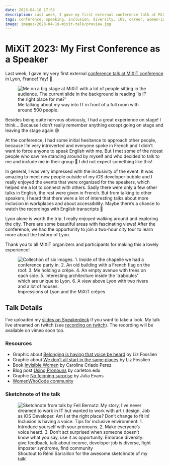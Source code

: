 ```yaml
---
date: 2023-04-18 17:53
description: Last week, I gave my first external conference talk at MiXiT conference in Lyon, France! Yay! 🥳 Besides being quite nervous obviously, I had a great experience on stage!
tags: conference, speaking, inclusion, diversity, iOS, career, women-in-tech
image: images/2023-04-18-mixit-talk/preview.jpg
---
```

# MiXiT 2023: My First Conference as a Speaker

Last week, I gave my very first external [conference talk at MiXiT conference](https://mixitconf.org/2023/why-is-being-different-actually-a-good-thing-my-way-into-tech) in Lyon, France! Yay! 🥳

<figure>
    <img src="../../images/2023-04-18-mixit-talk/talk.jpg" alt="Me on a big stage at MiXiT with a lot of people sitting in the audience. The current slide in the background is reading 'Is IT the right place for me?'" />
    <figcaption>Me talking about my way into IT in front of a full room with around 500 people.</figcaption>
</figure>

Besides being quite nervous obviously, I had a great experience on stage! I think... Because I don’t really remember anything except going on stage and leaving the stage again 😅

At the conference, I had some initial hesitance to approach other people, because I’m very introverted and everyone spoke in French and I didn’t want to force anyone to speak English with me. But I met some of the nicest people who saw me standing around by myself and who decided to talk to me and include me in their group 🧡 I did not expect something like this!

In general, I was very impressed with the inclusivity of the event. It was amazing to meet new people outside of my iOS developer bubble and I really enjoyed the events that were organized for the speakers, which helped me a lot to connect with others. Sadly there were only a few other talks in English, the rest were given in French. But from talking to other speakers, I heard that there were a lot of interesting talks about more inclusion in workplaces and about accessibility. Maybe there’s a chance to watch the recordings with English transcripts 🤞

Lyon alone is worth the trip. I really enjoyed walking around and exploring the city. There are some beautiful areas with fascinating views! After the conference, we had the opportunity to join a two-hour city tour to learn more about the history of Lyon.

Thank you to all MiXiT organizers and participants for making this a lovely experience!

<figure>
    <img src="../../images/2023-04-18-mixit-talk/lyon.jpg" alt="Collection of six images. 1. Inside of the chapelle we had a conference party in. 2. An old building with a French flag on the roof. 3. Me holding a crêpe. 4. An empty avenue with trees on each side. 5. Interesting architecture inside the ’traboules’ which are unique to Lyon. 6. A view above Lyon with two rivers and a lot of houses." />
    <figcaption>Impressions of Lyon and the MiXiT crêpes</figcaption>
</figure>

## Talk Details

I’ve uploaded my [slides on Speakerdeck](https://speakerdeck.com/fbernutz/why-is-being-different-actually-a-good-thing) if you want to take a look. My talk live streamed on twitch (see [recording on twitch](https://www.twitch.tv/videos/1796259396)). The recording will be available on vimeo soon too.

### Resources

- Graphic about [Belonging is having that voice be heard](https://www.instagram.com/p/CpNytKmLlw4/) by Liz Fosslien
- Graphic about [We don’t all start in the same places](https://www.instagram.com/p/Cb-g7H0JWa8/) by Liz Fosslien
- Book [Invisible Women](https://carolinecriadoperez.com/book/invisible-women/) by Caroline Criado Perez
- Blog post [Using Pronouns](https://www.carleton.edu/gender-sexuality-center/students/pronoun/) by carleton.edu
- Graphic [No feigning surprise](https://twitter.com/b0rk/status/846864384731365376) by Julia Evans
- [WomenWhoCode community](https://www.womenwhocode.com/)

### Sketchnote of the talk

<figure>
    <img src="../../images/2023-04-18-mixit-talk/sketchnote.jpg" alt="Sketchnote from talk by Feli Bernutz: My story, I’ve never dreamed to work in IT but wanted to work with art / design. Job as iOS Developer. Am I at the right place? Don’t change to fit in! Inclusion is having a voice. Tips for inclusive environment: 1. Introduce yourself with your pronouns. 2. Make everyone’s voice heard. 3. Don’t act surprised when someone doesn’t know what you say, use it as opportunity. Embrace diversity: give feedback, talk about income, developer job is diverse, fight imposter syndrome, find community" />
    <figcaption>Shoutout to Rémi Sarraillon for the awesome sketchnote of my talk!</figcaption>
</figure>
